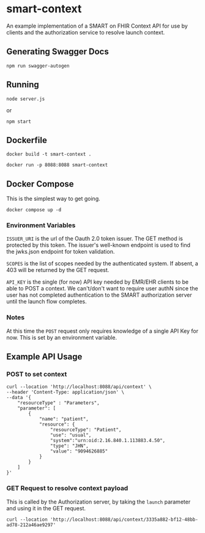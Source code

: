 # smart-context

An example implementation of a SMART on FHIR Context API for use by clients and the authorization service to resolve launch context.

## Generating Swagger Docs

```shell
npm run swagger-autogen
```

## Running

```shell
node server.js
```

or

```shell
npm start
```


## Dockerfile

```shell
docker build -t smart-context .

docker run -p 8088:8088 smart-context
```

## Docker Compose

This is the simplest way to get going. 

```shell
docker compose up -d
```

### Environment Variables

```ISSUER_URI```
is the url of the Oauth 2.0 token issuer. The GET method is protected by this token.
The issuer's well-known endpoint is used to find the jwks.json endpoint for token validation.

```SCOPES``` is the list of scopes needed by the authenticated system. If absent, a 403 will be returned by the GET request.

```API_KEY``` is the single (for now) API key needed by EMR/EHR clients to be able to POST a context. We can't/don't want to require user authN since the user has not completed authentication to the SMART authorization server until the launch flow completes.  


### Notes

At this time the ```POST``` request only requires knowledge of a single API Key for now. This is set by an environment variable.

## Example API Usage

### POST to set context

```shell
curl --location 'http://localhost:8088/api/context' \
--header 'Content-Type: application/json' \
--data '{
    "resourceType" : "Parameters",
    "parameter": [
        {
            "name": "patient",
            "resource": {
                "resourceType": "Patient",
                "use": "usual",
                "system":"urn:oid:2.16.840.1.113883.4.50",
                "type": "JHN",
                "value": "9094626885"
            }
        }
    ]
}'
```

### GET Request to resolve context payload

This is called by the Authorization server, by taking the ```launch``` parameter and
using it in the GET request.

```shell
curl --location 'http://localhost:8088/api/context/3335a882-bf12-48bb-ad78-212a46ae9297'
```
